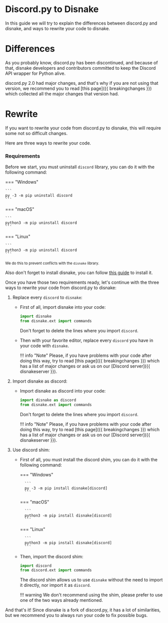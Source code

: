 # Discord.py to Disnake

In this guide we will try to explain the differences between discord.py and disnake, and ways to rewrite your code to disnake.

# Differences

As you probably know, discord.py has been discontinued, and because of that, disnake developers and contributors committed to keep the Discord API wrapper for Python alive.

discord.py 2.0 had major changes, and that's why if you are not using that version, we recommend you to read [this page]({{ breakingchanges }}) which collected all the major changes that version had.

# Rewrite

If you want to rewrite your code from discord.py to disnake, this will require some not so difficult changes.

Here are three ways to rewrite your code.

### Requirements 

Before we start, you must uninstall `discord` library, you can do it with the following command:

=== "Windows"

    ```
    py -3 -m pip uninstall discord
    ```

=== "macOS"

    ```
    python3 -m pip uninstall discord
    ```

=== "Linux"

    ```
    python3 -m pip uninstall discord
    ```

<sup>We do this to prevent conflicts with the `disnake` library.</sup>

Also don't forget to install disnake, you can follow [this guide](000-prerequisites/001-installing-python.md#installing-disnake) to install it.

Once you have those two requirements ready, let's continue with the three ways to rewrite your code from discord.py to disnake:

1. Replace every `discord` to `disnake`:

    * First of all, import disnake into your code:

        ```py
        import disnake
        from disnake.ext import commands
        ```

        Don't forget to delete the lines where you import `discord`.

    * Then with your favorite editor, replace every `discord` you have in your code with `disnake`.

        !!! info "Note"
            Please, if you have problems with your code after doing this way, try to read [this page]({{ breakingchanges }}) which has a list of major changes or ask us on our [Discord server]({{ disnakeserver }}).

2. Import disnake as discord:

    * Import disnake as discord into your code:

        ```py
        import disnake as discord
        from disnake.ext import commands
        ```

        Don't forget to delete the lines where you import `discord`.

        !!! info "Note"
            Please, if you have problems with your code after doing this way, try to read [this page]({{ breakingchanges }}) which has a list of major changes or ask us on our [Discord server]({{ disnakeserver }}).

3. Use discord shim:

    * First of all, you must install the discord shim, you can do it with the following command:

        === "Windows"

            ```
            py -3 -m pip install disnake[discord]
            ```

        === "macOS"

            ```
            python3 -m pip install disnake[discord]
            ```

        === "Linux"

            ```
            python3 -m pip install disnake[discord]
            ```

    * Then, import the discord shim:

        ```py
        import discord
        from discord.ext import commands
        ```

        The discord shim allows us to use `disnake` without the need to import it directly, nor import it as `discord`.

        !!! warning
            We don't recommend using the shim, please prefer to use one of the two ways already mentioned.

And that's it! Since disnake is a fork of discord.py, it has a lot of similarities, but we recommend you to always run your code to fix possible bugs.
